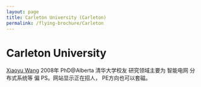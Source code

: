 ```yaml
---
layout: page
title: Carleton University (Carleton)
permalink: /flying-brochure/Carleton
---
```

# Carleton University


[Xiaoyu Wang](http://www.doe.carleton.ca/~xiaoyuw/index.html) 2008年 PhD@Alberta 清华大学校友 研究领域主要为
智能电网 分布式系统等 偏 PS。网站显示正在招人， PE方向也可以套磁。
